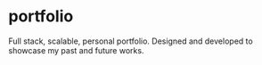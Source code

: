 # portfolio
Full stack, scalable, personal portfolio. Designed and developed to showcase my past and future works.

